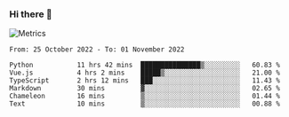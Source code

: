 ### Hi there 👋

![Metrics](https://github.com/radoapx/radoapx/blob/main/github-metrics.svg)

<!--START_SECTION:waka-->

```text
From: 25 October 2022 - To: 01 November 2022

Python           11 hrs 42 mins  ███████████████▒░░░░░░░░░   60.83 %
Vue.js           4 hrs 2 mins    █████▒░░░░░░░░░░░░░░░░░░░   21.00 %
TypeScript       2 hrs 12 mins   ███░░░░░░░░░░░░░░░░░░░░░░   11.43 %
Markdown         30 mins         ▓░░░░░░░░░░░░░░░░░░░░░░░░   02.65 %
Chameleon        16 mins         ▒░░░░░░░░░░░░░░░░░░░░░░░░   01.44 %
Text             10 mins         ▒░░░░░░░░░░░░░░░░░░░░░░░░   00.88 %
```

<!--END_SECTION:waka-->

<!--
**radoapx/radoapx** is a ✨ _special_ ✨ repository because its `README.md` (this file) appears on your GitHub profile.

Here are some ideas to get you started:

- 🔭 I’m currently working on ...
- 🌱 I’m currently learning ...
- 👯 I’m looking to collaborate on ...
- 🤔 I’m looking for help with ...
- 💬 Ask me about ...
- 📫 How to reach me: ...
- 😄 Pronouns: ...
- ⚡ Fun fact: ...
-->
